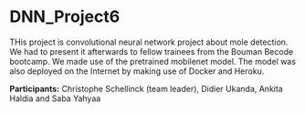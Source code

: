 # DNN_Project6

THis project is convolutional neural network project about mole detection. We had to present it afterwards to fellow trainees from the Bouman Becode bootcamp.
We made use of the pretrained mobilenet model. The model was also deployed on the Internet by making use of Docker and Heroku.

**Participants:** Christophe Schellinck (team leader), Didier Ukanda, Ankita Haldia and Saba Yahyaa
